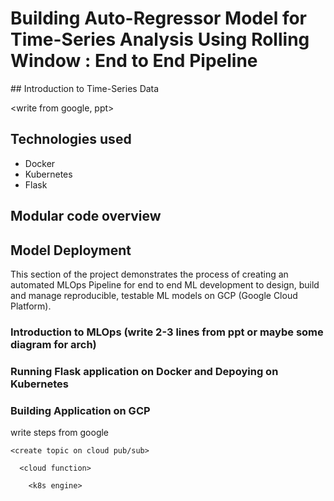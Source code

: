 # Building Auto-Regressor Model for Time-Series Analysis Using Rolling Window : End to End Pipeline
<Objective : Description of both parts>
## Introduction to Time-Series Data

<write from google, ppt>



## Technologies used

* Docker
* Kubernetes
* Flask


## Modular code overview


## Model Deployment 

This section of the project demonstrates the process of creating an automated MLOps Pipeline for end to end ML development to design, build and manage reproducible, testable ML models on GCP (Google Cloud Platform).

### Introduction to MLOps (write 2-3 lines from ppt or maybe some diagram for arch)
  
  
### Running Flask application on Docker and Depoying on Kubernetes
 <update requirements file>

   
### Building Application on GCP 
   write steps from google
   <cloud build>
    <create trigger for auto push>
      
    <create topic on cloud pub/sub>
      
      <cloud function>
        
        <k8s engine>

          
          
   









